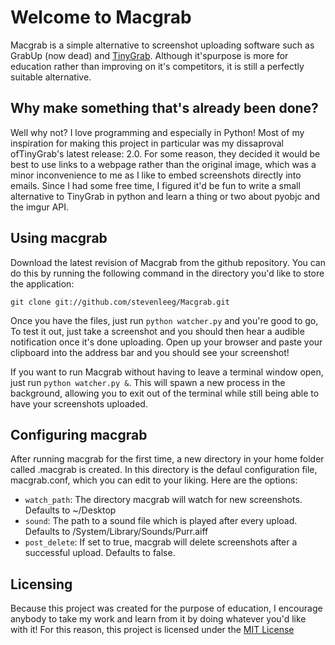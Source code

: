 # Welcome to Macgrab
Macgrab is a simple alternative to screenshot uploading software such as GrabUp (now dead) and [TinyGrab](http://tinygrab.com). Although it'spurpose is more for education rather than improving on it's competitors, it is still a perfectly suitable alternative.

## Why make something that's already been done?
Well why not? I love programming and especially in Python! Most of my inspiration for making this project in particular was my dissaproval ofTinyGrab's latest release: 2.0. For some reason, they decided it would be best to use links to a webpage rather than the original image, which was a minor inconvenience to me as I like to embed screenshots directly into emails. Since I had some free time, I figured it'd be fun to write a small alternative to TinyGrab in python and learn a thing or two about pyobjc and the imgur API.

## Using macgrab
Download the latest revision of Macgrab from the github repository. You can do this by running the following command in the directory you'd like to store the application:

    git clone git://github.com/stevenleeg/Macgrab.git

Once you have the files, just run `python watcher.py` and you're good to go, To test it out, just take a screenshot and you should then hear a audible notification once it's done uploading. Open up your browser and paste your clipboard into the address bar and you should see your screenshot!

If you want to run Macgrab without having to leave a terminal window open, just run `python watcher.py &`. This will spawn a new process in the background, allowing you to exit out of the terminal while still being able to have your screenshots uploaded.

## Configuring macgrab
After running macgrab for the first time, a new directory in your home folder called .macgrab is created. In this directory is the defaul configuration file, macgrab.conf, which you can edit to your liking. Here are the options:

* `watch_path`: The directory macgrab will watch for new screenshots. Defaults to ~/Desktop
* `sound`: The path to a sound file which is played after every upload. Defaults to /System/Library/Sounds/Purr.aiff
* `post_delete`: If set to true, macgrab will delete screenshots after a successful upload. Defaults to false.

## Licensing
Because this project was created for the purpose of education, I encourage anybody to take my work and learn from it by doing whatever you'd like with it! For this reason, this project is licensed under the [MIT License](http://www.opensource.org/licenses/mit-license.php)
